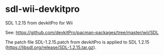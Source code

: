 sdl-wii-devkitpro
=================

SDL 1.2.15 from devkitPro for Wii

See: https://github.com/devkitPro/pacman-packages/tree/master/wii/SDL

The patch file SDL-1.2.15.patch from devkitPro is applied to SDL 1.2.15 (https://libsdl.org/release/SDL-1.2.15.tar.gz).
